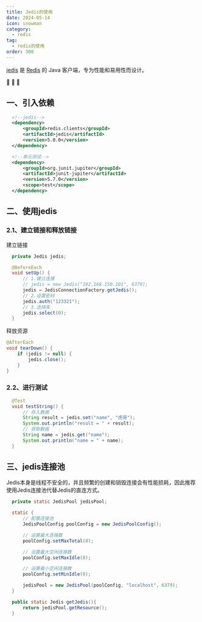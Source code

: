```yaml
---
title: Jedis的使用
date: 2024-05-14
icon: snowman
category:
  - redis
tag:
  - redis的使用
order: 300
---
```


[jedis](https://github.com/redis/jedis) 是 [Redis](https://github.com/redis/redis) 的 Java 客户端，专为性能和易用性而设计。

:monocle_face: :monocle_face: :monocle_face:

<!-- more -->

## 一、引入依赖

```xml
  <!--jedis-->
  <dependency>
      <groupId>redis.clients</groupId>
      <artifactId>jedis</artifactId>
      <version>5.0.0</version>
  </dependency>

  <!--单元测试-->
  <dependency>
      <groupId>org.junit.jupiter</groupId>
      <artifactId>junit-jupiter</artifactId>
      <version>5.7.0</version>
      <scope>test</scope>
  </dependency>
```

## 二、使用jedis

### 2.1、建立链接和释放链接

建立链接

```java
  private Jedis jedis;

  @BeforeEach
  void setUp() {
      // 1.建立连接
      // jedis = new Jedis("192.168.150.101", 6379);
      jedis = JedisConnectionFactory.getJedis();
      // 2.设置密码
      jedis.auth("123321");
      // 3.选择库
      jedis.select(0);
  }
```

释放资源

```java
@AfterEach
void tearDown() {
    if (jedis != null) {
        jedis.close();
    }
}
```

### 2.2、进行测试

``` java
  @Test
  void testString() {
      // 存入数据
      String result = jedis.set("name", "虎哥");
      System.out.println("result = " + result);
      // 获取数据
      String name = jedis.get("name");
      System.out.println("name = " + name);
  }
```



## 三、jedis连接池

Jedis本身是线程不安全的，并且频繁的创建和销毁连接会有性能损耗，因此推荐使用Jedis连接池代替Jedis的直连方式。

``` java
  private static JedisPool jedisPool;

  static {
      // 配置连接池
      JedisPoolConfig poolConfig = new JedisPoolConfig();

      // 设置最大连接数
      poolConfig.setMaxTotal(8);

      // 设置最大空闲连接数
      poolConfig.setMaxIdle(8);

      // 设置最小空闲连接数
      poolConfig.setMinIdle(0);

      jedisPool = new JedisPool(poolConfig, "localhost", 6379);
  }

  public static Jedis getJedis(){
      return jedisPool.getResource();
  }
```